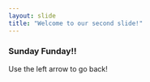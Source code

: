 ```yaml
---
layout: slide
title: "Welcome to our second slide!"
---
```

### **Sunday Funday!!**
Use the left arrow to go back!
